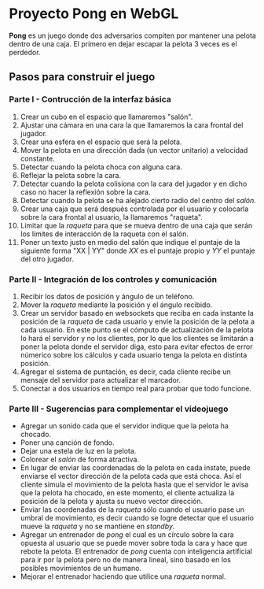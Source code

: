 # Proyecto Pong en WebGL

__Pong__ es un juego donde dos adversarios compiten
por mantener una pelota dentro de una caja. El primero en dejar
escapar la pelota 3 veces es el perdedor.

## Pasos para construir el juego

### Parte I - Contrucción de la interfaz básica

1. Crear un cubo en el espacio que llamaremos "salón".
2. Ajustar una cámara en una cara la que llamaremos la cara
frontal del jugador.
3. Crear una esfera en el espacio que será la pelota.
4. Mover la pelota en una dirección dada (un vector unitario)
a velocidad constante.
5. Detectar cuando la pelota choca con alguna cara.
6. Reflejar la pelota sobre la cara.
7. Detectar cuando la pelota colisiona con la cara del jugador
y en dicho caso no hacer la reflexión sobre la cara.
8. Detectar cuando la pelota se ha alejado cierto radio del centro
del _salón_.
9. Crear una caja que será después controlada por el usuario y
colocarla sobre la cara frontal al usuario, la llamaremos "raqueta".
10. Limitar que la _raqueta_ para que se mueva dentro de una caja que serán
los límites de interacción de la raqueta con el salón.
11. Poner un texto justo en medio del salón que indique el puntaje
de la siguiente forma "XX | YY" donde _XX_ es el puntaje propio
y _YY_ el puntaje del otro jugador.

### Parte II - Integración de los controles y comunicación

1. Recibir los datos de posición y ángulo de un teléfono.
2. Mover la _raqueta_ mediante la posición y el ángulo recibido.
3. Crear un servidor basado en websockets que reciba en cada instante
la posición de la _raqueta_ de cada usuario y envíe la posición de
la pelota a cada usuario. En este punto se el cómputo de actualización
de la pelota lo hará el servidor y no los clientes, por lo que los
clientes se limitarán a poner la pelota donde el servidor diga,
esto para evitar efectos de error númerico sobre los cálculos y
cada usuario tenga la pelota en distinta posición.
4. Agregar el sistema de puntación, es decir, cada cliente recibe un mensaje
del servidor para actualizar el marcador.
5. Conectar a dos usuarios en tiempo real para probar
que todo funcione.

### Parte III - Sugerencias para complementar el videojuego

* Agregar un sonido cada que el servidor indique que la pelota ha chocado.
* Poner una canción de fondo.
* Dejar una estela de luz en la pelota.
* Colorear el _salón_ de forma atractiva.
* En lugar de enviar las coordenadas de la pelota en cada instate, puede enviarse
el vector dirección de la pelota cada que está choca. Así el cliente
simula el movimiento de la pelota hasta que el servidor le avisa que la pelota
ha chocado, en este momento, el cliente actualiza la posición de la pelota
y ajusta su nuevo vector dirección.
* Enviar las coordenadas de la _raqueta_ sólo cuando el usuario pase un umbral
de movimiento, es decir cuando se logre detectar que el usuario mueve la _raqueta_
y no se mantiene en _standby_.
* Agregar un entrenador de _pong_ el cual es un círculo sobre la cara opuesta
al usuario que se puede mover sobre toda la cara y hace que rebote la pelota.
El entrenador de _pong_ cuenta con inteligencia artificial para ir por la pelota
pero no de manera lineal, sino basado en los posibles movimientos de un humano.
* Mejorar el entrenador haciendo que utilice una _raqueta_ normal.
